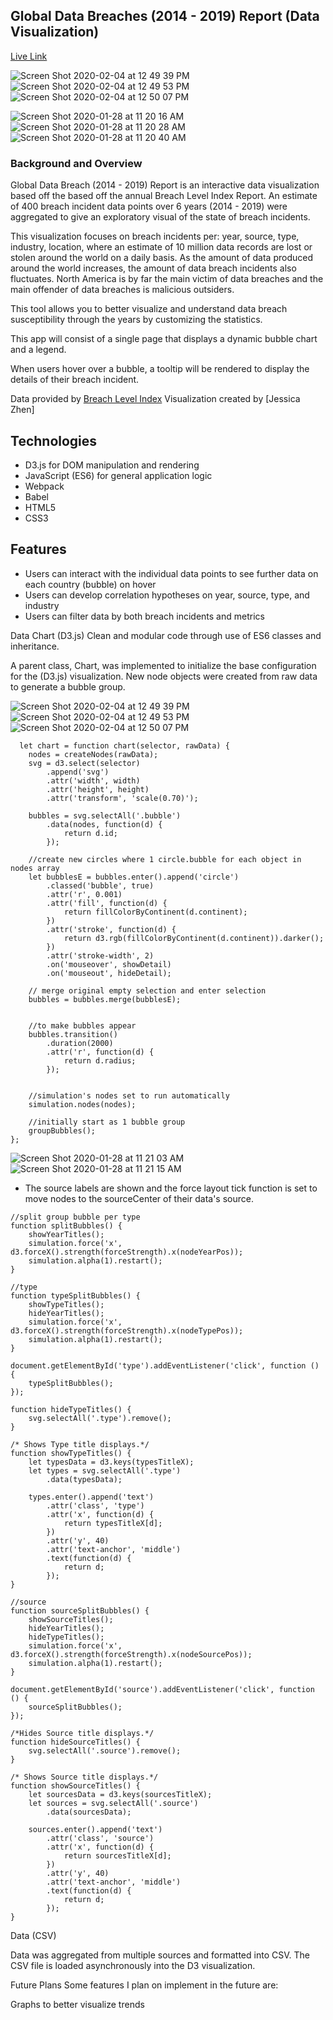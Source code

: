 ## Global Data Breaches (2014 - 2019) Report (Data Visualization)

[Live Link](https://zhenjess.github.io/Breach/)

![Screen Shot 2020-02-04 at 12 49 39 PM](https://user-images.githubusercontent.com/35883332/73785848-fd3de500-474c-11ea-84bd-9e284a7bdf3f.png)
![Screen Shot 2020-02-04 at 12 49 53 PM](https://user-images.githubusercontent.com/35883332/73785862-029b2f80-474d-11ea-949a-b5d2818fc44e.png)
![Screen Shot 2020-02-04 at 12 50 07 PM](https://user-images.githubusercontent.com/35883332/73785871-05962000-474d-11ea-84a2-9d49a4eb137e.png)

![Screen Shot 2020-01-28 at 11 20 16 AM](https://user-images.githubusercontent.com/35883332/73297876-33b1b800-41c1-11ea-8ee8-0e3f1c070002.png)
![Screen Shot 2020-01-28 at 11 20 28 AM](https://user-images.githubusercontent.com/35883332/73297917-46c48800-41c1-11ea-96cb-5af65c1f245d.png)
![Screen Shot 2020-01-28 at 11 20 40 AM](https://user-images.githubusercontent.com/35883332/73297947-55ab3a80-41c1-11ea-90f2-c19c45887720.png)

### Background and Overview
Global Data Breach (2014 - 2019) Report is an interactive data visualization based off the based off the annual Breach Level Index Report. An estimate of 400 breach incident data points over 6 years (2014 - 2019) were 
aggregated to give an exploratory visual of the state of breach incidents.

This visualization focuses on breach incidents per: year, source, type, industry, location, where an estimate of 10 million data records are lost or stolen around the world on a daily basis.
As the amount of data produced around the world increases, the amount of data breach incidents also fluctuates. 
North America is by far the main victim of data breaches and the main offender of data breaches is malicious outsiders.

This tool allows you to better visualize and understand data breach susceptibility through the years by customizing the statistics.

This app will consist of a single page that displays a dynamic bubble chart and a legend.

When users hover over a bubble, a tooltip will be rendered to display the details of their breach incident.

Data provided by [Breach Level Index](https://breachlevelindex.com/) 
Visualization created by [Jessica Zhen] 


## Technologies
* D3.js for DOM manipulation and rendering
* JavaScript (ES6) for general application logic
* Webpack
* Babel
* HTML5
* CSS3

## Features
* Users can interact with the individual data points to see further data on each country (bubble) on hover
* Users can develop correlation hypotheses on year, source, type, and industry
* Users can filter data by both breach incidents and metrics 


Data Chart (D3.js)
Clean and modular code through use of ES6 classes and inheritance.

A parent class, Chart, was implemented to initialize the base configuration for the (D3.js) visualization. New node objects were created from raw data to generate a bubble group.

![Screen Shot 2020-02-04 at 12 49 39 PM](https://user-images.githubusercontent.com/35883332/73785848-fd3de500-474c-11ea-84bd-9e284a7bdf3f.png)
![Screen Shot 2020-02-04 at 12 49 53 PM](https://user-images.githubusercontent.com/35883332/73785862-029b2f80-474d-11ea-949a-b5d2818fc44e.png)
![Screen Shot 2020-02-04 at 12 50 07 PM](https://user-images.githubusercontent.com/35883332/73785871-05962000-474d-11ea-84a2-9d49a4eb137e.png)

      let chart = function chart(selector, rawData) {
        nodes = createNodes(rawData);
        svg = d3.select(selector)
            .append('svg')
            .attr('width', width)
            .attr('height', height)
            .attr('transform', 'scale(0.70)');

        bubbles = svg.selectAll('.bubble')
            .data(nodes, function(d) { 
                return d.id; 
            });

        //create new circles where 1 circle.bubble for each object in nodes array
        let bubblesE = bubbles.enter().append('circle')
            .classed('bubble', true)
            .attr('r', 0.001)
            .attr('fill', function(d) { 
                return fillColorByContinent(d.continent); 
            })
            .attr('stroke', function(d) { 
                return d3.rgb(fillColorByContinent(d.continent)).darker(); 
            })
            .attr('stroke-width', 2)
            .on('mouseover', showDetail)
            .on('mouseout', hideDetail);

        // merge original empty selection and enter selection
        bubbles = bubbles.merge(bubblesE);


        //to make bubbles appear
        bubbles.transition()
            .duration(2000)
            .attr('r', function(d) { 
                return d.radius; 
            });


        //simulation's nodes set to run automatically
        simulation.nodes(nodes);

        //initially start as 1 bubble group
        groupBubbles();
    };
    
    
![Screen Shot 2020-01-28 at 11 21 03 AM](https://user-images.githubusercontent.com/35883332/73297987-62c82980-41c1-11ea-94a3-6dd45f2d3762.png)
![Screen Shot 2020-01-28 at 11 21 15 AM](https://user-images.githubusercontent.com/35883332/73298015-71164580-41c1-11ea-9bbf-b19f796e2293.png)
        
   * The source labels are shown and the force layout tick function is set to move nodes to the sourceCenter of their 
       data's source.

    //split group bubble per type
    function splitBubbles() {
        showYearTitles();
        simulation.force('x', d3.forceX().strength(forceStrength).x(nodeYearPos));
        simulation.alpha(1).restart();  
    }

    //type
    function typeSplitBubbles() {
        showTypeTitles();
        hideYearTitles();
        simulation.force('x', d3.forceX().strength(forceStrength).x(nodeTypePos));
        simulation.alpha(1).restart();
    }

    document.getElementById('type').addEventListener('click', function () {
        typeSplitBubbles();
    });

    function hideTypeTitles() {
        svg.selectAll('.type').remove();
    }

    /* Shows Type title displays.*/
    function showTypeTitles() {
        let typesData = d3.keys(typesTitleX);
        let types = svg.selectAll('.type')
            .data(typesData);

        types.enter().append('text')
            .attr('class', 'type')
            .attr('x', function(d) { 
                return typesTitleX[d]; 
            })
            .attr('y', 40)
            .attr('text-anchor', 'middle')
            .text(function(d) { 
                return d;
            });
    }

    //source
    function sourceSplitBubbles() {
        showSourceTitles();
        hideYearTitles();
        hideTypeTitles();
        simulation.force('x', d3.forceX().strength(forceStrength).x(nodeSourcePos));
        simulation.alpha(1).restart();
    }

    document.getElementById('source').addEventListener('click', function () {
        sourceSplitBubbles();
    });

    /*Hides Source title displays.*/
    function hideSourceTitles() {
        svg.selectAll('.source').remove();
    }

    /* Shows Source title displays.*/
    function showSourceTitles() {
        let sourcesData = d3.keys(sourcesTitleX);
        let sources = svg.selectAll('.source')
            .data(sourcesData);

        sources.enter().append('text')
            .attr('class', 'source')
            .attr('x', function(d) { 
                return sourcesTitleX[d]; 
            })
            .attr('y', 40)
            .attr('text-anchor', 'middle')
            .text(function(d) { 
                return d; 
            });
    }


Data (CSV)

Data was aggregated from multiple sources and formatted into CSV. The CSV file is loaded asynchronously into the D3 visualization.


Future Plans
Some features I plan on implement in the future are:

Graphs to better visualize trends 


